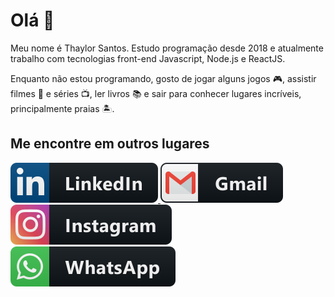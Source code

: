<h1>Olá 👋</h1>
<p>Meu nome é Thaylor Santos. Estudo programação desde 2018 e  atualmente trabalho com tecnologias front-end Javascript, Node.js e ReactJS.</p>

<p>Enquanto não estou programando, gosto de jogar alguns jogos 🎮, assistir filmes 🎥 e séries 📺, ler livros 📚 e sair para conhecer lugares incríveis, principalmente praias 🏝.</p>

<h2>Me encontre em outros lugares</h2>

<a href="https://www.linkedin.com/in/thaylor-dos-santos-2a2989162/">
  <img src="/linkedin.svg" alt="linkedin" style="max-width:100%;">
</a>

<a href="mailto:thaylormichi@gmail.com">
  <img src="/gmail.svg" alt="gmail" style="max-width:100%;">
</a>

<a href="https://www.instagram.com/thaylorz/">
   <img src="/instagram.svg" alt="instagram" style="max-width:100%;">
</a>

<a href="https://api.whatsapp.com/send?phone=5548998037287">
  <img src="/whatsapp.svg" alt="whatsapp" style="max-width:100%;">
</a>
